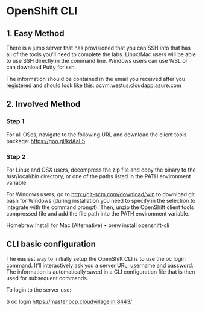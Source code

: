 # OpenShift CLI
## 1.	Easy Method
There is a jump server that has provisioned that you can SSH into that has all of the tools you’ll need to complete the labs.  Linux/Mac users will be able to use SSH directly in the command line. Windows users can use WSL or can download Putty for ssh.

The information should be contained in the email you received after you registered and should look like this:
ocvm.westus.cloudapp.azure.com

 
## 2.	Involved Method

### Step 1 
For all OSes, navigate to the following URL and download the client tools package: https://goo.gl/kdAaF5

### Step 2 
For Linux and OSX users, decompress the zip file and copy the binary to the /usr/local/bin directory, or one of the paths listed in the PATH environment variable

For Windows users, go to http://git-scm.com/download/win to download git bash for Windows (during installation you need to specify in the selection to integrate with the command prompt). Then, unzip the OpenShift client tools compressed file and add the file path into the PATH environment variable. 

Homebrew Install for Mac (Alternative)
•	brew install openshift-cli
 
## CLI basic configuration
The easiest way to initially setup the OpenShift CLI is to use the oc login command. It’ll interactively ask you a server URL, username and password. The information is automatically saved in a CLI configuration file that is then used for subsequent commands.

To login to the server use:

$ oc login https://master.ocp.cloudvillage.in:8443/
